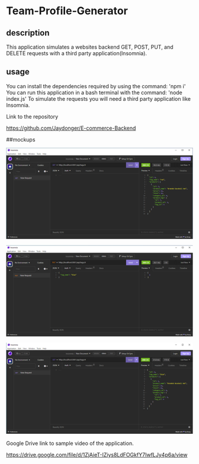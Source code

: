 # Team-Profile-Generator

## description 
This application simulates a websites backend GET, POST, PUT, and DELETE requests with a third party application(Insomnia). 

## usage
You can install the dependencies required by using the command: 'npm i'
You can run this application in a bash terminal with the command: 'node index.js'
To simulate the requests you will need a third party application like Insomnia.

Link to the repository 

https://github.com/Jaydonger/E-commerce-Backend

##mockups

![Alt text](./Develop/Assets/getTag.png?raw=true "GET request to a tag with an id of 4.")

![Alt text](./Develop/Assets/putTag.png?raw=true "PUT request to a tag with an id of 4, changing the tag name to 'blue'.")

![Alt text](./Develop/Assets/getTagUpdated.png?raw=true "GET request to the updated tag")


Google Drive link to sample video of the application.

https://drive.google.com/file/d/1ZjAieT-IZiys8LdFOGkfY7IwfLJy4p6a/view